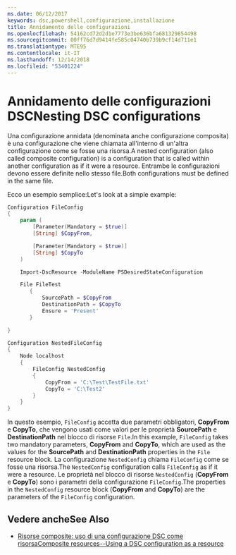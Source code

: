 ```yaml
---
ms.date: 06/12/2017
keywords: dsc,powershell,configurazione,installazione
title: Annidamento delle configurazioni
ms.openlocfilehash: 54162cd72d2d1e7773e3be636bfa681329854498
ms.sourcegitcommit: 00ff76d7d9414fe585c04740b739b9cf14d711e1
ms.translationtype: MTE95
ms.contentlocale: it-IT
ms.lasthandoff: 12/14/2018
ms.locfileid: "53401224"
---
```

# <a name="nesting-dsc-configurations"></a><span data-ttu-id="b4100-103">Annidamento delle configurazioni DSC</span><span class="sxs-lookup"><span data-stu-id="b4100-103">Nesting DSC configurations</span></span>

<span data-ttu-id="b4100-104">Una configurazione annidata (denominata anche configurazione composita) è una configurazione che viene chiamata all'interno di un'altra configurazione come se fosse una risorsa.</span><span class="sxs-lookup"><span data-stu-id="b4100-104">A nested configuration (also called composite configuration) is a configuration that is called within another configuration as if it were a resource.</span></span>
<span data-ttu-id="b4100-105">Entrambe le configurazioni devono essere definite nello stesso file.</span><span class="sxs-lookup"><span data-stu-id="b4100-105">Both configurations must be defined in the same file.</span></span>

<span data-ttu-id="b4100-106">Ecco un esempio semplice:</span><span class="sxs-lookup"><span data-stu-id="b4100-106">Let's look at a simple example:</span></span>

```powershell
Configuration FileConfig
{
    param (
        [Parameter(Mandatory = $true)]
        [String] $CopyFrom,

        [Parameter(Mandatory = $true)]
        [String] $CopyTo
    )

    Import-DscResource -ModuleName PSDesiredStateConfiguration

    File FileTest
       {
           SourcePath = $CopyFrom
           DestinationPath = $CopyTo
           Ensure = 'Present'
       }

}

Configuration NestedFileConfig
{
    Node localhost
    {
        FileConfig NestedConfig
        {
            CopyFrom = 'C:\Test\TestFile.txt'
            CopyTo = 'C:\Test2'
        }
    }
}
```

<span data-ttu-id="b4100-107">In questo esempio, `FileConfig` accetta due parametri obbligatori, **CopyFrom** e **CopyTo**, che vengono usati come valori per le proprietà **SourcePath** e **DestinationPath** nel blocco di risorse `File`.</span><span class="sxs-lookup"><span data-stu-id="b4100-107">In this example, `FileConfig` takes two mandatory parameters,  **CopyFrom** and **CopyTo**, which are used as the values for the **SourcePath** and **DestinationPath** properties in the `File` resource block.</span></span>
<span data-ttu-id="b4100-108">La configurazione `NestedConfig` chiama `FileConfig` come se fosse una risorsa.</span><span class="sxs-lookup"><span data-stu-id="b4100-108">The `NestedConfig` configuration calls `FileConfig` as if it were a resource.</span></span>
<span data-ttu-id="b4100-109">Le proprietà nel blocco di risorse `NestedConfig` (**CopyFrom** e **CopyTo**) sono i parametri della configurazione `FileConfig`.</span><span class="sxs-lookup"><span data-stu-id="b4100-109">The properties in the `NestedConfig` resource block (**CopyFrom** and **CopyTo**) are the parameters of the `FileConfig` configuration.</span></span>

## <a name="see-also"></a><span data-ttu-id="b4100-110">Vedere anche</span><span class="sxs-lookup"><span data-stu-id="b4100-110">See Also</span></span>

- [<span data-ttu-id="b4100-111">Risorse composite: uso di una configurazione DSC come risorsa</span><span class="sxs-lookup"><span data-stu-id="b4100-111">Composite resources--Using a DSC configuration as a resource</span></span>](../resources/authoringResourceComposite.md)